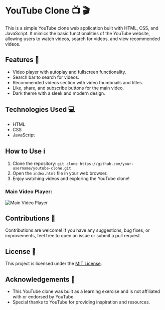    <h1>YouTube Clone 📺 🎬</h1>

   <p>
       This is a simple YouTube clone web application built with HTML, CSS, and JavaScript. It mimics the basic functionalities of the YouTube website, allowing users to watch videos, search for videos, and view recommended videos.
   </p>

   <h2>Features 🚀</h2>
   <ul>
       <li>Video player with autoplay and fullscreen functionality.</li>
       <li>Search bar to search for videos.</li>
       <li>Recommended videos section with video thumbnails and titles.</li>
       <li>Like, share, and subscribe buttons for the main video.</li>
       <li>Dark theme with a sleek and modern design.</li>
   </ul>

   <h2>Technologies Used 💻</h2>
   <ul>
       <li>HTML</li>
       <li>CSS</li>
       <li>JavaScript</li>
   </ul>

   <h2>How to Use ℹ️</h2>
   <ol>
       <li>Clone the repository: <code>git clone https://github.com/your-username/youtube-clone.git</code></li>
       <li>Open the <code>index.html</code> file in your web browser.</li>
       <li>Enjoy watching videos and exploring the YouTube clone!</li>
   </ol>

   <div class="screenshots">
       <div class="screenshot">
           <h3>Main Video Player:</h3>
           <img src="https://gcdnb.pbrd.co/images/4uOtpAW5SzWR.png" alt="Main Video Player">
       </div>
   </div>

   <div class="contributions">
       <h2>Contributions 🙌</h2>
       <p>
           Contributions are welcome! If you have any suggestions, bug fixes, or improvements, feel free to open an issue or submit a pull request.
       </p>
   </div>

   <div class="license">
       <h2>License 📜</h2>
       <p>
           This project is licensed under the <a href="LICENSE">MIT License</a>.
       </p>
   </div>

   <div class="acknowledgements">
       <h2>Acknowledgements 🙏</h2>
       <ul>
           <li>This YouTube clone was built as a learning exercise and is not affiliated with or endorsed by YouTube.</li>
           <li>Special thanks to YouTube for providing inspiration and resources.</li>
       </ul>
   </div>
</body>
</html>
